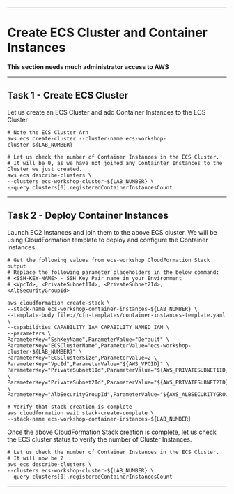 ___

# Create ECS Cluster and Container Instances

__This section needs much administrator access to AWS__

___

## Task 1 - Create ECS Cluster

Let us create an ECS Cluster and add Container Instances to the ECS Cluster

~~~shell
# Note the ECS Cluster Arn
aws ecs create-cluster --cluster-name ecs-workshop-cluster-${LAB_NUMBER}

# Let us check the number of Container Instances in the ECS Cluster.
# It will be 0, as we have not joined any Containter Instances to the Cluster we just created.
aws ecs describe-clusters \
--clusters ecs-workshop-cluster-${LAB_NUMBER} \
--query clusters[0].registeredContainerInstancesCount
~~~

___

## Task 2 - Deploy Container Instances

Launch EC2 Instances and join them to the above ECS cluster. We will be using CloudFormation template to deploy and configure the Container instances.

~~~shell
# Get the following values from ecs-workshop CloudFormation Stack output
# Replace the following parameter placeholders in the below command:
# <SSH-KEY-NAME> - SSH Key Pair name in your Environment
# <VpcId>, <PrivateSubnet1Id>, <PrivateSubnet2Id>, <AlbSecurityGroupId>

aws cloudformation create-stack \
--stack-name ecs-workshop-container-instances-${LAB_NUMBER} \
--template-body file://cfn-templates/container-instances-template.yaml \
--capabilities CAPABILITY_IAM CAPABILITY_NAMED_IAM \
--parameters \
ParameterKey="SshKeyName",ParameterValue="Default" \
ParameterKey="ECSClusterName",ParameterValue="ecs-workshop-cluster-${LAB_NUMBER}" \
ParameterKey="ECSClusterSize",ParameterValue=2 \
ParameterKey="VpcId",ParameterValue="${AWS_VPCID}" \
ParameterKey="PrivateSubnet1Id",ParameterValue="${AWS_PRIVATESUBNET1ID}" \
ParameterKey="PrivateSubnet2Id",ParameterValue="${AWS_PRIVATESUBNET2ID}" \
ParameterKey="AlbSecurityGroupId",ParameterValue="${AWS_ALBSECURITYGROUPID}"

# Verify that stack creation is complete
aws cloudformation wait stack-create-complete \
--stack-name ecs-workshop-container-instances-${LAB_NUMBER}
~~~

Once the above CloudFormation Stack creation is complete, let us check the ECS cluster status to verify the number of Cluster Instances.

~~~shell
# Let us check the number of Container Instances in the ECS Cluster.
# It will now be 2
aws ecs describe-clusters \
--clusters ecs-workshop-cluster-${LAB_NUMBER} \
--query clusters[0].registeredContainerInstancesCount
~~~

___
